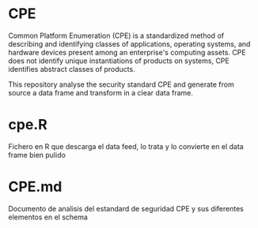 # CPE
Common Platform Enumeration (CPE) is a standardized method of describing and identifying classes of applications, operating systems, and hardware devices present among an enterprise's computing assets. CPE does not identify unique instantiations of products on systems, CPE identifies abstract classes of products.

This repository analyse the security standard CPE and generate from source a data frame and transform in a clear data frame.

# cpe.R
Fichero en R que descarga el data feed, lo trata y lo convierte en el data frame bien pulido

# CPE.md
Documento de analisis del estandard de seguridad CPE y sus diferentes elementos en el schema
